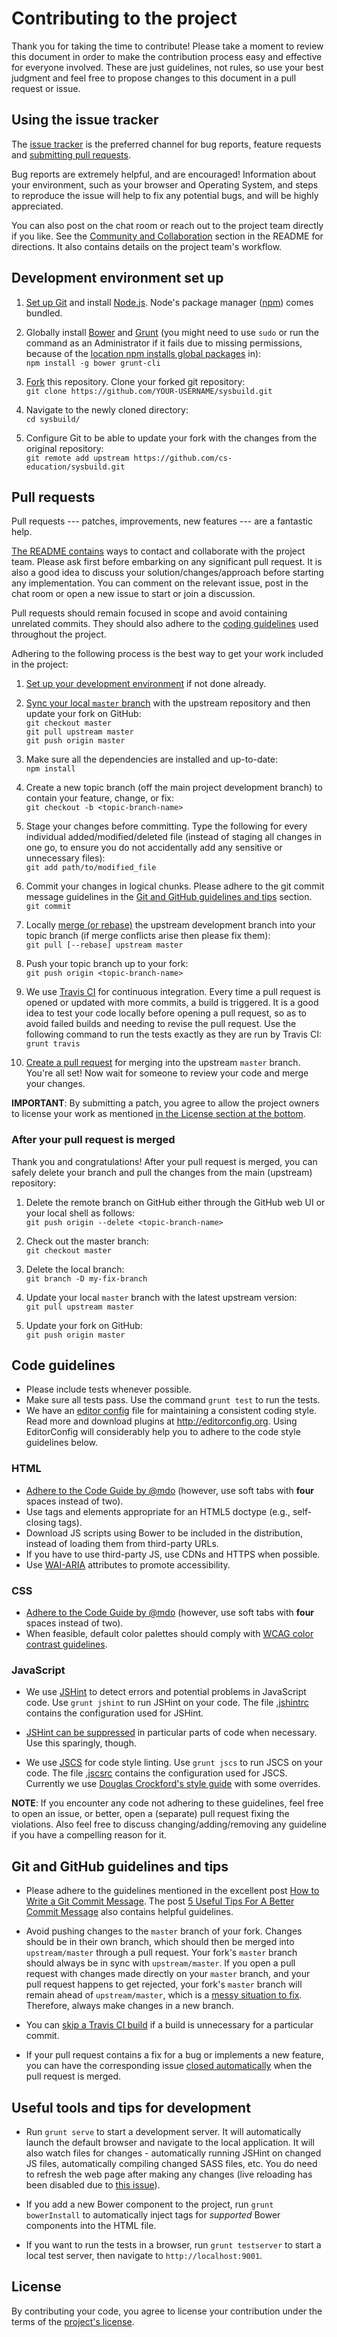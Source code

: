 # Contributing to the project
Thank you for taking the time to contribute! Please take a moment to review this document in order to make the
contribution process easy and effective for everyone involved. These are just guidelines, not rules, so use your best
judgment and feel free to propose changes to this document in a pull request or issue.

## Using the issue tracker
The [issue tracker](https://github.com/twbs/bootstrap/issues) is the preferred channel for bug reports, feature
requests and [submitting pull requests](#pull-requests).

Bug reports are extremely helpful, and are encouraged! Information about your environment, such as your browser and
Operating System, and steps to reproduce the issue will help to fix any potential bugs, and will be highly appreciated.

You can also post on the chat room or reach out to the project team directly if you like. See the
[Community and Collaboration](README.md#community-and-collaboration) section in the README for directions.
It also contains details on the project team's workflow.

## Development environment set up
1. [Set up Git](https://help.github.com/articles/set-up-git/) and install [Node.js](https://nodejs.org/).
   Node's package manager ([npm](https://www.npmjs.org/)) comes bundled.

2. Globally install [Bower](http://bower.io/) and [Grunt](http://gruntjs.com/)
   (you might need to use `sudo` or run the command as an Administrator if it fails due to missing permissions,
   because of the [location npm installs global packages](https://www.npmjs.org/doc/files/npm-folders.html) in):  
   `npm install -g bower grunt-cli`

3. [Fork](https://help.github.com/articles/fork-a-repo/) this repository. Clone your forked git repository:  
   `git clone https://github.com/YOUR-USERNAME/sysbuild.git`

4. Navigate to the newly cloned directory:  
   `cd sysbuild/`

5. Configure Git to be able to update your fork with the changes from the original repository:  
   `git remote add upstream https://github.com/cs-education/sysbuild.git`

## Pull requests
Pull requests --- patches, improvements, new features --- are a fantastic help.

[The README contains](README.md#community-and-collaboration) ways to contact and collaborate with the project team.
Please ask first before embarking on any significant pull request. It is also a good idea to discuss your
solution/changes/approach before starting any implementation. You can comment on the relevant issue, post in the chat
room or open a new issue to start or join a discussion.

Pull requests should remain focused in scope and avoid containing unrelated commits.
They should also adhere to the [coding guidelines](#code-guidelines) used throughout the project.

Adhering to the following process is the best way to get your work included in the project:

1.  [Set up your development environment](#development-environment-set-up) if not done already.

2.  [Sync your local `master` branch](https://help.github.com/articles/syncing-a-fork/) with the upstream repository
    and then update your fork on GitHub:  
    `git checkout master`  
    `git pull upstream master`  
    `git push origin master`

3.  Make sure all the dependencies are installed and up-to-date:  
    `npm install`

4.  Create a new topic branch (off the main project development branch) to contain your feature, change, or fix:  
    `git checkout -b <topic-branch-name>`

5.  Stage your changes before committing. Type the following for every individual added/modified/deleted file
    (instead of staging all changes in one go, to ensure you do not accidentally add any sensitive or
    unnecessary files):  
    `git add path/to/modified_file`

6.  Commit your changes in logical chunks. Please adhere to the git commit message guidelines in the
    [Git and GitHub guidelines and tips](#git-and-github-guidelines-and-tips) section.  
    `git commit`

7.  Locally [merge (or rebase)](https://www.atlassian.com/git/tutorials/merging-vs-rebasing) the upstream development
    branch into your topic branch (if merge conflicts arise then please fix them):  
    `git pull [--rebase] upstream master`

8.  Push your topic branch up to your fork:  
    `git push origin <topic-branch-name>`

9.  We use [Travis CI](https://travis-ci.org/) for continuous integration. Every time a pull request is opened or
    updated with more commits, a build is triggered. It is a good idea to test your code locally before opening a
    pull request, so as to avoid failed builds and needing to revise the pull request. Use the following command to
    run the tests exactly as they are run by Travis CI:  
    `grunt travis`

10. [Create a pull request](https://help.github.com/articles/creating-a-pull-request) for merging into the
    upstream `master` branch. You're all set! Now wait for someone to review your code and merge your changes.

**IMPORTANT**: By submitting a patch, you agree to allow the project owners to license your work as
mentioned [in the License section at the bottom](#license).

### After your pull request is merged
Thank you and congratulations! After your pull request is merged, you can safely delete your branch and pull the
changes from the main (upstream) repository:

1.  Delete the remote branch on GitHub either through the GitHub web UI or your local shell as follows:  
    `git push origin --delete <topic-branch-name>`

2.  Check out the master branch:  
    `git checkout master`

3.  Delete the local branch:  
    `git branch -D my-fix-branch`

4.  Update your local `master` branch with the latest upstream version:  
    `git pull upstream master`

5.  Update your fork on GitHub:  
    `git push origin master`

## Code guidelines
* Please include tests whenever possible.
* Make sure all tests pass. Use the command `grunt test` to run the tests.
* We have an [editor config](.editorconfig) file for maintaining a consistent coding style. Read more and download
  plugins at <http://editorconfig.org>. Using EditorConfig will considerably help you to adhere to the code style
  guidelines below.

### HTML
* [Adhere to the Code Guide by @mdo](http://codeguide.co/#html) (however, use soft tabs with **four** spaces instead
  of two).
* Use tags and elements appropriate for an HTML5 doctype (e.g., self-closing tags).
* Download JS scripts using Bower to be included in the distribution, instead of loading them from third-party URLs.
* If you have to use third-party JS, use CDNs and HTTPS when possible.
* Use [WAI-ARIA](https://developer.mozilla.org/en-US/docs/Web/Accessibility/ARIA) attributes to promote accessibility.

### CSS
* [Adhere to the Code Guide by @mdo](http://codeguide.co/#css) (however, use soft tabs with **four** spaces instead
  of two).
* When feasible, default color palettes should comply with
  [WCAG color contrast guidelines](http://www.w3.org/TR/WCAG20/#visual-audio-contrast).

### JavaScript
* We use [JSHint](http://jshint.com/about/) to detect errors and potential problems in JavaScript code. Use
  `grunt jshint` to run JSHint on your code. The file [.jshintrc](.jshintrc) contains the configuration used for JSHint.

* [JSHint can be suppressed](http://jshint.com/docs/#inline-configuration) in particular parts of code when necessary.
  Use this sparingly, though.

* We use [JSCS](http://jscs.info/) for code style linting. Use `grunt jscs` to run JSCS on your code.
  The file [.jscsrc](.jscsrc) contains the configuration used for JSCS. Currently we use
  [Douglas Crockford's style guide](http://javascript.crockford.com/code.html) with some overrides.

**NOTE**: If you encounter any code not adhering to these guidelines, feel free to open an issue, or better, open a
(separate) pull request fixing the violations. Also feel free to discuss changing/adding/removing any guideline if you
have a compelling reason for it.

## Git and GitHub guidelines and tips
* Please adhere to the guidelines mentioned in the excellent post
  [How to Write a Git Commit Message](http://chris.beams.io/posts/git-commit/). The post
  [5 Useful Tips For A Better Commit Message](https://robots.thoughtbot.com/5-useful-tips-for-a-better-commit-message)
  also contains helpful guidelines.

* Avoid pushing changes to the `master` branch of your fork. Changes should be in their own branch, which should then
  be merged into `upstream/master` through a pull request. Your fork's `master` branch should always be in sync
  with `upstream/master`. If you open a pull request with changes made directly on your `master` branch, and your pull
  request happens to get rejected, your fork's `master` branch will remain ahead of `upstream/master`, which is a
  [messy situation to fix](https://stackoverflow.com/questions/5916329/cleanup-git-master-branch-and-move-some-commit-to-new-branch).
  Therefore, always make changes in a new branch.

* You can [skip a Travis CI build](http://docs.travis-ci.com/user/customizing-the-build/#Skipping-a-build) if a build
  is unnecessary for a particular commit.

* If your pull request contains a fix for a bug or implements a new feature, you can have the corresponding issue
  [closed automatically](https://github.com/blog/1506-closing-issues-via-pull-requests) when the pull request is merged.

## Useful tools and tips for development
* Run `grunt serve` to start a development server. It will automatically launch the default browser and navigate to
  the local application. It will also watch files for changes - automatically running JSHint on changed JS files,
  automatically compiling changed SASS files, etc. You do need to refresh the web page after making any changes
  (live reloading has been disabled due to [this issue](https://github.com/cs-education/sysbuild/issues/115)).

* If you add a new Bower component to the project, run `grunt bowerInstall` to automatically inject tags
  for *supported* Bower components into the HTML file.

* If you want to run the tests in a browser, run `grunt testserver` to start a local test server, then
  navigate to `http://localhost:9001`.

## License
By contributing your code, you agree to license your contribution under the terms of the
[project's license](LICENSE.md).
